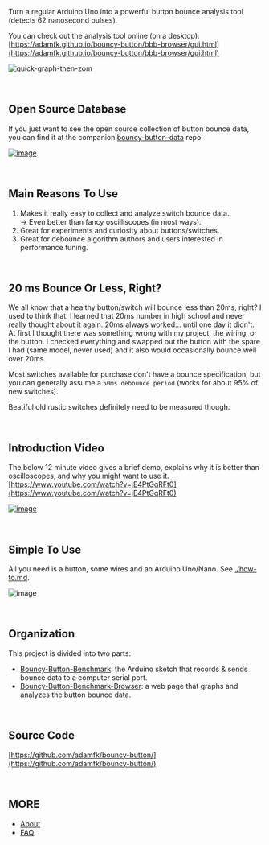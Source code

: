 Turn a regular Arduino Uno into a powerful button bounce analysis tool (detects 62 nanosecond pulses).

You can check out the analysis tool online (on a desktop): [https://adamfk.github.io/bouncy-button/bbb-browser/gui.html](https://adamfk.github.io/bouncy-button/bbb-browser/gui.html)

<!-- [![image](https://github.com/adamfk/bouncy-button/assets/274012/146a55c6-3897-4910-81a9-e4a0240c7b05)](https://adamfk.github.io/bouncy-button/bbb-browser/gui.html) -->

![quick-graph-then-zom](https://github.com/adamfk/bouncy-button/assets/274012/32b80c43-9965-4b8a-8767-32367a44eef9)

<br>

## Open Source Database
If you just want to see the open source collection of button bounce data, you can find it at the companion [bouncy-button-data](https://github.com/adamfk/bouncy-button-data/) repo.

[![image](https://github.com/adamfk/bouncy-button-data/assets/274012/d512514e-0d1c-4d48-a1b9-e2c4b0d69cb3)](https://github.com/adamfk/bouncy-button-data/)

<br>

## Main Reasons To Use
1. Makes it really easy to collect and analyze switch bounce data.
<br> -> Even better than fancy oscilliscopes (in most ways).
3. Great for experiments and curiosity about buttons/switches.
4. Great for debounce algorithm authors and users interested in performance tuning.

<br>

## 20 ms Bounce Or Less, Right?
We all know that a healthy button/switch will bounce less than 20ms, right? I used to think that. I learned that 20ms number in high school and never really thought about it again. 20ms always worked... until one day it didn't. At first I thought there was something wrong with my project, the wiring, or the button. I checked everything and swapped out the button with the spare I had (same model, never used) and it also would occasionally bounce well over 20ms.

Most switches available for purchase don't have a bounce specification, but you can generally assume a `50ms debounce period` (works for about 95% of new switches).

Beatiful old rustic switches definitely need to be measured though.

<br>

## Introduction Video
The below 12 minute video gives a brief demo, explains why it is better than oscilloscopes, and why you might want to use it.
[https://www.youtube.com/watch?v=jE4PtGqRFt0](https://www.youtube.com/watch?v=jE4PtGqRFt0)

[![image](https://github.com/adamfk/bouncy-button/assets/274012/b35e4142-4b1b-4baf-9d9a-2228b48307bd)](https://www.youtube.com/watch?v=jE4PtGqRFt0)


<br>

## Simple To Use
All you need is a button, some wires and an Arduino Uno/Nano. See [./how-to.md](./how-to.md).

![image](https://github.com/adamfk/bouncy-button/assets/274012/e2feec5d-9622-4019-88d0-63a3557cb8a8)


<br>


## Organization
This project is divided into two parts:

- [Bouncy-Button-Benchmark](./bb-benchmark/README.md): the Arduino sketch that records & sends bounce data to a computer serial port.
- [Bouncy-Button-Benchmark-Browser](./bbb-browser/README.md): a web page that graphs and analyzes the button bounce data.

<br>

## Source Code
[https://github.com/adamfk/bouncy-button/](https://github.com/adamfk/bouncy-button/)

<br>

## MORE
* [About](./about.md)
* [FAQ](./faq.md)


